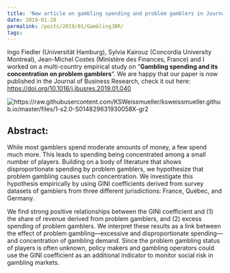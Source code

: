 ```yaml
---
title: 'New article on gambling spending and problem gamblers in Journal of Business Research'
date: 2019-01-28
permalink: /posts/2019/01/GamblingJBR/
tags:
---
```


Ingo Fiedler (Universität Hamburg), Sylvia Kairouz (Concordia University Montreal), Jean-Michel Costes (Ministère des Finances, France) and I worked on a multi-country empirical study on “**Gambling spending and its concentration on problem gamblers**“. We are happy that our paper is now published in the Journal of Business Research, check it out here: <https://doi.org/10.1016/j.jbusres.2019.01.040>


<img src="https://raw.githubusercontent.com/KSWeissmueller/ksweissmueller.github.io/master/files/1-s2.0-S014829631930058X-gr2.jpg" alt="https://raw.githubusercontent.com/KSWeissmueller/ksweissmueller.github.io/master/files/1-s2.0-S014829631930058X-gr2">


Abstract:
---------

While most gamblers spend moderate amounts of money, a few spend much more. This leads to spending being concentrated among a small number of players. Building on a body of literature that shows disproportionate spending by problem gamblers, we hypothesize that problem gambling causes such concentration. We investigate this hypothesis empirically by using GINI coefficients derived from survey datasets of gamblers from three different jurisdictions: France, Québec, and Germany.

We find strong positive relationships between the GINI coefficient and (1) the share of revenue derived from problem gamblers, and (2) excess spending of problem gamblers. We interpret these results as a link between the effect of problem gambling—excessive and disproportionate spending—and concentration of gambling demand. Since the problem gambling status of players is often unknown, policy makers and gambling operators could use the GINI coefficient as an additional indicator to monitor social risk in gambling markets.
